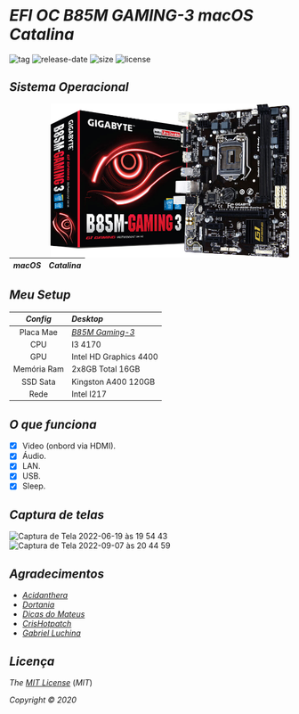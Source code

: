 # *EFI OC B85M GAMING-3 macOS Catalina*

![tag](https://img.shields.io/github/v/release/Gilberto-Mascena/Z390M_GAMING?include_prereleases)
![release-date](https://img.shields.io/github/release-date/Gilberto-Mascena/B85M-GAMING-3)
![size](https://img.shields.io/github/repo-size/Gilberto-Mascena/B85M-GAMING-3)
![license](https://img.shields.io/github/license/Gilberto-Mascena/B85M-GAMING-3)

## *Sistema Operacional*


<img align="right" src="./Imagens/B85m.png" alt="B85M GAMING 3" width="430">

*macOS* | *Catalina*
:---: | :---


## *Meu Setup*

*Config* | *Desktop*
:---: | :---
 Placa Mae | [*B85M Gaming-3*](https://www.gigabyte.com/br/Motherboard/GA-B85M-Gaming-3-rev-10#ov)
 CPU | I3 4170
 GPU | Intel HD Graphics 4400
 Memória Ram | 2x8GB Total 16GB
 SSD Sata| Kingston A400 120GB
 Rede| Intel I217

 ## *O que funciona*
- [x] Video (onbord via HDMI).
- [x] Áudio.
- [x] LAN.
- [x] USB.
- [x] Sleep.

 ## *Captura de telas*
 
 ![Captura de Tela 2022-06-19 às 19 54 43](https://user-images.githubusercontent.com/103699861/175837721-556d1306-439d-4d54-94ea-f96bef419adb.png) 
 ![Captura de Tela 2022-09-07 às 20 44 59](https://user-images.githubusercontent.com/103699861/189007640-4b0ecb58-bf56-4123-945d-c59d5a197017.png)

 ## *Agradecimentos*

- [*Acidanthera*](https://github.com/acidanthera)
- [*Dortania*](https://dortania.github.io/OpenCore-Install-Guide/config.plist/haswell.html)
- [*Dicas do Mateus*](https://www.youtube.com/c/DicasdoMateus)
- [*CrisHotpatch*](https://t.me/crishotpatch)
- [*Gabriel Luchina*](https://www.youtube.com/c/GabrielLuchina)

## *Licença* 

*The* [*MIT License*](https://github.com/Gilberto-Mascena/B85M-GAMING-3/blob/main/LICENSE.md) (*MIT*)

*Copyright :copyright: 2020*
